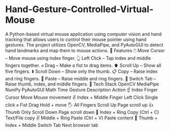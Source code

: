 # Hand-Gesture-Controlled-Virtual-Mouse
A Python-based virtual mouse application using computer vision and hand tracking that allows users to control their mouse pointer using hand gestures. The project utilizes OpenCV, MediaPipe, and PyAutoGUI to detect hand landmarks and map them to mouse actions.  🎯 Features 🖱️ Move Cursor – Move mouse using index finger.
👆 Left Click – Tap index and middle fingers together.
✊ Drag – Make a fist to drag items.
⬆️ Scroll Up – Show all five fingers.
⬇️ Scroll Down – Show only the thumb.
📋 Copy – Raise index and ring fingers.
📄 Paste – Raise middle and ring fingers.
🔁 Switch Tab – Raise thumb, index, and middle fingers.
🧰 Tech Stack
OpenCV
MediaPipe
NumPy
PyAutoGUI
Math
Time
Gesture	Description	Action
☝️ Index Finger	Cursor Move	Mouse movement
✌️ Index + Middle Finger	Left Click	Single click
✊ Fist	Drag	Hold + move
🖐️ All Fingers	Scroll Up	Page scroll up
👍 Thumb Only	Scroll Down	Page scroll down
🤟 Index + Ring	Copy (Ctrl + C)	Text/File copy
✌ Middle + Ring	Paste (Ctrl + V)	Paste content
🤘 Thumb + Index + Middle	Switch Tab	Next browser tab
